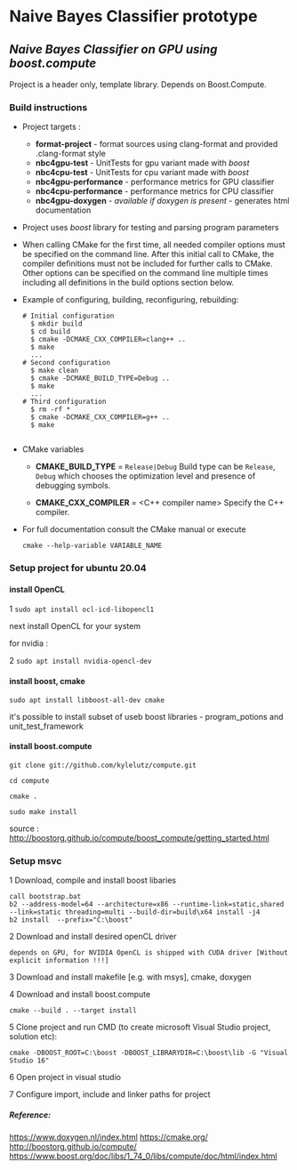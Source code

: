 # Naive Bayes Classifier prototype
## *Naive Bayes Classifier on GPU using boost.compute*

Project is a header only, template library. Depends on Boost.Compute. 

### Build instructions

- Project targets :

    - **format-project** - format sources using clang-format and provided .clang-format style
    - **nbc4gpu-test** - UnitTests for gpu variant made with *boost*
    - **nbc4cpu-test** - UnitTests for cpu variant made with *boost*
    - **nbc4gpu-performance** - performance metrics for GPU classifier
    - **nbc4cpu-performance** - performance metrics for CPU classifier
    - **nbc4gpu-doxygen** - *available if doxygen is present* - generates html documentation 

- Project uses *boost* library for testing and parsing program parameters 
- When calling CMake for the first time, all needed compiler options must be
  specified on the command line.  After this initial call to CMake, the compiler
  definitions must not be included for further calls to CMake.  Other options
  can be specified on the command line multiple times including all definitions
  in the build options section below.
- Example of configuring, building, reconfiguring, rebuilding:

  ````
  # Initial configuration
    $ mkdir build
    $ cd build
    $ cmake -DCMAKE_CXX_COMPILER=clang++ ..  
    $ make
    ...
  # Second configuration
    $ make clean
    $ cmake -DCMAKE_BUILD_TYPE=Debug ..                               
    $ make
    ...
  # Third configuration
    $ rm -rf *
    $ cmake -DCMAKE_CXX_COMPILER=g++ ..        
    $ make


- CMake variables
    - **CMAKE_BUILD_TYPE** = ``Release|Debug``
      Build type can be ``Release``, ``Debug`` which chooses
      the optimization level and presence of debugging symbols.
    
    - **CMAKE_CXX_COMPILER** = <C++ compiler name>
      Specify the C++ compiler.
  
- For full documentation consult the CMake manual or execute
    ```
    cmake --help-variable VARIABLE_NAME 

### Setup project for ubuntu 20.04

#### install OpenCL

1 ``sudo apt install ocl-icd-libopencl1``

next install OpenCL for your system
 
for nvidia :

2 ``sudo apt install nvidia-opencl-dev `` 

#### install boost, cmake

``sudo apt install libboost-all-dev cmake``

it's possible to install subset of useb boost libraries - program_potions and unit_test_framework

#### install boost.compute

```
git clone git://github.com/kylelutz/compute.git

cd compute

cmake .

sudo make install
```

source : http://boostorg.github.io/compute/boost_compute/getting_started.html

### Setup msvc
1 Download, compile and install boost libaries 

```
call bootstrap.bat
b2 --address-model=64 --architecture=x86 --runtime-link=static,shared --link=static threading=multi --build-dir=build\x64 install -j4
b2 install  --prefix="C:\boost"
```
	
2 Download and install desired openCL driver 

```
depends on GPU, for NVIDIA OpenCL is shipped with CUDA driver [Without explicit information !!!]
```
	
3 Download and install makefile [e.g. with msys], cmake, doxygen

4 Download and install boost.compute 

```
cmake --build . --target install
```
	
5 Clone project and run CMD (to create microsoft Visual Studio project, solution etc):

```
cmake -DBOOST_ROOT=C:\boost -DBOOST_LIBRARYDIR=C:\boost\lib -G "Visual Studio 16"
```
	
6 Open project in visual studio 

7 Configure import, include and linker paths for project


##### Reference:

https://www.doxygen.nl/index.html
https://cmake.org/
http://boostorg.github.io/compute/
https://www.boost.org/doc/libs/1_74_0/libs/compute/doc/html/index.html

